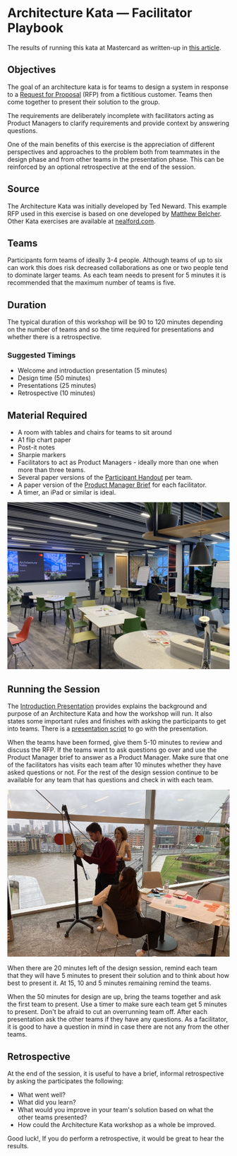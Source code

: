 # Architecture Kata — Facilitator Playbook

The results of running this kata at Mastercard as written-up in [this article](https://blog.danielvaughan.com/architecture-kata-at-mastercard-6f8515dd60ec).

## Objectives

The goal of an architecture kata is for teams to design a system in response to a [Request for Proposal](https://en.wikipedia.org/wiki/Request_for_proposal) (RFP) from a fictitious customer. Teams then come together to present their solution to the group.

The requirements are deliberately incomplete with facilitators acting as Product Managers to clarify requirements and provide context by answering questions.

One of the main benefits of this exercise is the appreciation of different perspectives and approaches to the problem both from teammates in the design phase and from other teams in the presentation phase. This can be reinforced by an optional retrospective at the end of the session.

## Source

The Architecture Kata was initially developed by Ted Neward. This example RFP used in this exercise is based on one developed by [Matthew Belcher](https://www.linkedin.com/in/matthewbelcher/). Other Kata exercises are available at [nealford.com](https://nealford.com/katas/list.html).

## Teams

Participants form teams of ideally 3-4 people. Although teams of up to six can work this does risk decreased collaborations as one or two people tend to dominate larger teams. As each team needs to present for 5 minutes it is recommended that the maximum number of teams is five.

## Duration

The typical duration of this workshop will be 90 to 120 minutes depending on the number of teams and so the time required for presentations and whether there is a retrospective.

### Suggested Timings

* Welcome and introduction presentation (5 minutes)
* Design time (50 minutes)
* Presentations (25 minutes)
* Retrospective (10 minutes)

## Material Required

* A room with tables and chairs for teams to sit around
* A1 flip chart paper
* Post-it notes
* Sharpie markers
* Facilitators to act as Product Managers - ideally more than one when more than three teams.
* Several paper versions of the [Participant Handout](./materials/pdf/participant-handout.pdf) per team.
* A paper version of the [Product Manager Brief](./materials/pdf/product-manager-brief.pdf) for each facilitator.
* A timer, an iPad or similar is ideal.

![Room Setup](./materials/img/room.jpg)

## Running the Session

The [Introduction Presentation](./materials/pptx/introduction-presentation.pptx) provides explains the background and purpose of an Architecture Kata and how the workshop will run. It also states some important rules and finishes with asking the participants to get into teams. There is a [presentation script](./materials/pdf/presentation-script.pdf) to go with the presentation.

When the teams have been formed, give them 5-10 minutes to review and discuss the RFP. If the teams want to ask questions go over and use the Product Manager brief to answer as a Product Manager. Make sure that one of the facilitators has visits each team after 10 minutes whether they have asked questions or not. For the rest of the design session continue to be available for any team that has questions and check in with each team.

![Participants in a workshop](./materials/img/participants.jpeg)

When there are 20 minutes left of the design session, remind each team that they will have 5 minutes to present their solution and to think about how best to present it. At 15, 10 and 5 minutes remaining remind the teams.

When the 50 minutes for design are up, bring the teams together and ask the first team to present. Use a timer to make sure each team get 5 minutes to present. Don't be afraid to cut an overrunning team off. After each presentation ask the other teams if they have any questions. As a facilitator, it is good to have a question in mind in case there are not any from the other teams.

## Retrospective

At the end of the session, it is useful to have a brief, informal retrospective by asking the participates the following:

* What went well?
* What did you learn?
* What would you improve in your team's solution based on what the other teams presented?
* How could the Architecture Kata workshop as a whole be improved.

Good luck!, If you do perform a retrospective, it would be great to hear the results.
